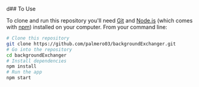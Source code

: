 d## To Use

To clone and run this repository you'll need [Git](https://git-scm.com) and [Node.js](https://nodejs.org/en/download/) (which comes with [npm](http://npmjs.com)) installed on your computer. From your command line:

```bash
# Clone this repository
git clone https://github.com/palmero03/backgroundExchanger.git
# Go into the repository
cd backgroundExchanger
# Install dependencies
npm install
# Run the app
npm start
```


